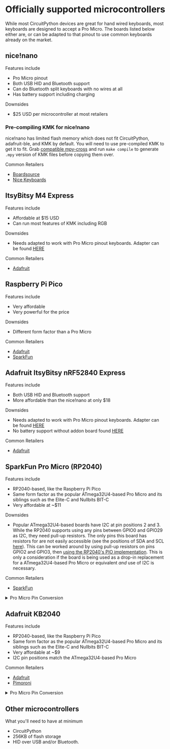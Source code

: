 # Officially supported microcontrollers

While most CircuitPython devices are great for hand wired keyboards, most
keyboards are designed to accept a Pro Micro. The boards listed below either
are, or can be adapted to that pinout to use common keyboards already on the market.

## nice!nano

Features include

- Pro Micro pinout
- Both USB HID and Bluetooth support
- Can do Bluetooth split keyboards with no wires at all
- Has battery support including charging

Downsides

- $25 USD per microcontroller at most retailers

### Pre-compiling KMK for nice!nano

nice!nano has limited flash memory which does not fit CircuitPython, adafruit-ble, and KMK by default. You will need to use pre-compiled KMK to get it to fit. Grab [compatible mpy-cross](https://adafruit-circuit-python.s3.amazonaws.com/index.html?prefix=bin/mpy-cross/) and run `make compile` to generate `.mpy` version of KMK files before copying them over.

Common Retailers

- [Boardsource](https://boardsource.xyz/store/5f4a1733bbaa5c635b83ed67)
- [Nice Keyboards](https://nicekeyboards.com/nice-nano/)

## ItsyBitsy M4 Express

Features include

- Affordable at $15 USD
- Can run most features of KMK including RGB

Downsides

- Needs adapted to work with Pro Micro pinout keyboards. Adapter can be found
[HERE](https://github.com/KMKfw/kmk_firmware/tree/master/hardware)

Common Retailers

- [Adafruit](https://www.adafruit.com/product/3800)

## Raspberry Pi Pico

Features include

- Very affordable
- Very powerful for the price

Downsides

- Different form factor than a Pro Micro

Common Retailers

- [Adafruit](https://www.adafruit.com/pico?src=raspberrypi)
- [SparkFun](https://www.sparkfun.com/products/17829?src=raspberrypi)

## Adafruit ItsyBitsy nRF52840 Express

Features include

- Both USB HID and Bluetooth support
- More affordable than the nice!nano at only $18

Downsides

- Needs adapted to work with Pro Micro pinout keyboards. Adapter can be found
[HERE](https://github.com/KMKfw/kmk_firmware/tree/master/hardware)
- No battery support without addon board found
[HERE](https://www.adafruit.com/product/2124)

Common Retailers

- [Adafruit](https://www.adafruit.com/product/4481)

## SparkFun Pro Micro (RP2040)

Features include

- RP2040-based, like the Raspberry Pi Pico
- Same form factor as the popular ATmega32U4-based Pro Micro and its siblings such as the Elite-C and Nullbits BIT-C
- Very affordable at ~$11

Downsides

- Popular ATmega32U4-based boards have I2C at pin positions 2 and 3. While the RP2040 supports using any pins between GPIO0 and GPIO29 as I2C, they need pull-up resistors. The only pins this board has resistors for are not easily accessible (see the positions of SDA and SCL [here](https://cdn.sparkfun.com/assets/e/2/7/6/b/ProMicroRP2040_Graphical_Datasheet.pdf)). This can be worked around by using pull-up resistors on pins GPIO2 and GPIO3, then [using the RP2040's PIO implementation](https://github.com/KMKfw/kmk_firmware/blob/master/docs/split_keyboards.md#rp2040-pio-implementation). This is only a consideration if the board is being used as a drop-in replacement for a ATmega32U4-based Pro Micro or equivalent *and* use of I2C is necessary.

Common Retailers

- [SparkFun](https://www.sparkfun.com/products/18288)

<details>
  <summary>Pro Micro Pin Conversion</summary>

| Pro Micro (ATmega32U4) | Pro Micro (RP2040) |
| ---------------------- | ------------------ |
| D3                     | GP0                |
| D2                     | GP1                |
| D1 (SDA)               | GP2                |
| D0 (SCL)               | GP3                |
| D4                     | GP4                |
| C6                     | GP5                |
| D7                     | GP6                |
| E6                     | GP7                |
| B4                     | GP8                |
| B5                     | GP9                |
| F4                     | GP29/A3            |
| F5                     | GP28/A2            |
| F6                     | GP27/A1            |
| F7                     | GP26/A0            |
| B1                     | GP22               |
| B3                     | GP20               |
| B2                     | GP23               |
| B6                     | GP21               |

</details>

## Adafruit KB2040

Features include

- RP2040-based, like the Raspberry Pi Pico
- Same form factor as the popular ATmega32U4-based Pro Micro and its siblings such as the Elite-C and Nullbits BIT-C
- Very affordable at ~$9
- I2C pin positions match the ATmega32U4-based Pro Micro

Common Retailers

- [Adafruit](https://www.adafruit.com/product/5302)
- [Pimoroni](https://shop.pimoroni.com/products/adafruit-kb2040-rp2040-kee-boar-driver)

<details>
  <summary>Pro Micro Pin Conversion</summary>

| Pro Micro (ATmega32U4) | KB2040 |
| ---------------------- | ------ |
| D3                     | D0     |
| D2                     | D1     |
| D1 (SDA)               | D2     |
| D0 (SCL)               | D3     |
| D4                     | D4     |
| C6                     | D5     |
| D7                     | D6     |
| E6                     | D7     |
| B4                     | D8     |
| B5                     | D9     |
| F4                     | A3     |
| F5                     | A2     |
| F6                     | A1     |
| F7                     | A0     |
| B1                     | SCK    |
| B3                     | MISO   |
| B2                     | MOSI   |
| B6                     | D10    |

</details>

## Other microcontrollers

What you'll need to have at minimum

- CircuitPython
- 256KB of flash storage
- HID over USB and/or Bluetooth.
